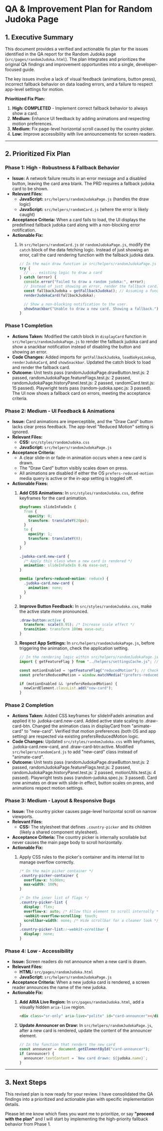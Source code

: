 # QA & Improvement Plan for Random Judoka Page

## 1. Executive Summary

This document provides a verified and actionable fix plan for the issues identified in the QA report for the Random Judoka page (`src/pages/randomJudoka.html`). The plan integrates and prioritizes the original QA findings and improvement opportunities into a single, developer-focused guide.

The key issues involve a lack of visual feedback (animations, button press), incorrect fallback behavior on data loading errors, and a failure to respect app-level settings for motion.

**Prioritized Fix Plan:**

1. **High: COMPLETED** - Implement correct fallback behavior to always show a card.
2. **Medium:** Enhance UI feedback by adding animations and respecting motion preferences.
3. **Medium:** Fix page-level horizontal scroll caused by the country picker.
4. **Low:** Improve accessibility with live announcements for screen readers.

---

## 2. Prioritized Fix Plan

### Phase 1: High - Robustness & Fallback Behavior

- **Issue:** A network failure results in an error message and a disabled button, leaving the card area blank. The PRD requires a fallback judoka card to be shown.
- **Relevant Files:**
  - **JavaScript:** `src/helpers/randomJudokaPage.js` (handles the draw logic)
  - **JavaScript:** `src/helpers/randomCard.js` (where the error is likely caught)
- **Acceptance Criteria:** When a card fails to load, the UI displays the predefined fallback judoka card along with a non-blocking error notification.
- **Actionable Fix:**
  1. In `src/helpers/randomCard.js` or `randomJudokaPage.js`, modify the `catch` block of the data fetching logic. Instead of just showing an error, call the card rendering function with the fallback judoka data.

     ```javascript
     // In the main draw function in src/helpers/randomJudokaPage.js
     try {
       // ... existing logic to draw a card
     } catch (error) {
       console.error("Failed to draw a random judoka:", error);
       // Instead of just showing an error, render the fallback card.
       const fallbackJudoka = getFallbackJudoka(); // Assuming a function that returns the fallback data
       renderJudokaCard(fallbackJudoka);

       // Show a non-blocking notification to the user.
       showSnackbar("Unable to draw a new card. Showing a fallback.");
     }
     ```

### Phase 1 Completion

- **Actions Taken:** Modified the catch block in `displayCard` function in `src/helpers/randomJudokaPage.js` to render the fallback judoka card and show a snackbar notification instead of disabling the button and showing an error.
- **Code Changes:** Added imports for `getFallbackJudoka`, `loadGokyoLookup`, `renderJudokaCard`, and `showSnackbar`. Updated the catch block to load and render the fallback card.
- **Outcome:** Unit tests pass (randomJudokaPage.drawButton.test.js: 2 passed, randomJudokaPage.featureFlags.test.js: 2 passed, randomJudokaPage.historyPanel.test.js: 2 passed, randomCard.test.js: 15 passed). Playwright tests pass (random-judoka.spec.js: 3 passed). The UI now shows a fallback card on errors, meeting the acceptance criteria.

### Phase 2: Medium - UI Feedback & Animations

- **Issue:** Card animations are imperceptible, and the "Draw Card" button lacks clear press feedback. The app-level "Reduced Motion" setting is ignored.
- **Relevant Files:**
  - **CSS:** `src/styles/randomJudoka.css`
  - **JavaScript:** `src/helpers/randomJudokaPage.js`
- **Acceptance Criteria:**
  - A clear slide-in or fade-in animation occurs when a new card is drawn.
  - The "Draw Card" button visibly scales down on press.
  - All animations are disabled if either the OS `prefers-reduced-motion` media query is active or the in-app setting is toggled off.
- **Actionable Fixes:**
  1. **Add CSS Animations:** In `src/styles/randomJudoka.css`, define keyframes for the card animation.

     ```css
     @keyframes slideInFadeIn {
       from {
         opacity: 0;
         transform: translateY(20px);
       }
       to {
         opacity: 1;
         transform: translateY(0);
       }
     }

     .judoka-card.new-card {
       /* Apply this class when a new card is rendered */
       animation: slideInFadeIn 0.4s ease-out;
     }

     @media (prefers-reduced-motion: reduce) {
       .judoka-card.new-card {
         animation: none;
       }
     }
     ```

  2. **Improve Button Feedback:** In `src/styles/randomJudoka.css`, make the active state more pronounced.

     ```css
     .draw-button:active {
       transform: scale(0.95); /* Increase scale effect */
       transition: transform 100ms ease-out;
     }
     ```

  3. **Respect App Settings:** In `src/helpers/randomJudokaPage.js`, before triggering the animation, check the application setting.

     ```javascript
     // In the rendering logic within src/helpers/randomJudokaPage.js
     import { getFeatureFlag } from "../helpers/settingsCache.js"; // Or equivalent settings helper

     const motionEnabled = !getFeatureFlag("reducedMotion"); // Check your actual flag name
     const prefersReducedMotion = window.matchMedia("(prefers-reduced-motion: reduce)").matches;

     if (motionEnabled && !prefersReducedMotion) {
       newCardElement.classList.add("new-card");
     }
     ```

### Phase 2 Completion

- **Actions Taken:** Added CSS keyframes for slideInFadeIn animation and applied it to .judoka-card.new-card. Added active state scaling to .draw-card-btn. Changed the animation class in displayCard from "animate-card" to "new-card". Verified that motion preferences (both OS and app setting) are respected via existing prefersReducedMotion logic.
- **Code Changes:** Updated `src/styles/randomJudoka.css` with keyframes, .judoka-card.new-card, and .draw-card-btn:active. Modified `src/helpers/randomCard.js` to add "new-card" class instead of "animate-card".
- **Outcome:** Unit tests pass (randomJudokaPage.drawButton.test.js: 2 passed, randomJudokaPage.featureFlags.test.js: 2 passed, randomJudokaPage.historyPanel.test.js: 2 passed, motionUtils.test.js: 4 passed). Playwright tests pass (random-judoka.spec.js: 3 passed). Card now animates on draw with slide-in effect, button scales on press, and animations respect motion settings.

### Phase 3: Medium - Layout & Responsive Bugs

- **Issue:** The country picker causes page-level horizontal scroll on narrow viewports.
- **Relevant Files:**
  - **CSS:** The stylesheet that defines `.country-picker` and its children (likely a shared component stylesheet).
- **Acceptance Criteria:** The country picker is internally scrollable but never causes the main page body to scroll horizontally.
- **Actionable Fix:**
  1. Apply CSS rules to the picker's container and its internal list to manage overflow correctly.

     ```css
     /* On the main picker container */
     .country-picker-container {
       overflow-x: hidden;
       max-width: 100%;
     }

     /* On the inner list of flags */
     .country-picker-list {
       display: flex;
       overflow-x: auto; /* Allow this element to scroll internally */
       -webkit-overflow-scrolling: touch;
       scrollbar-width: none; /* Hide scrollbar for a cleaner look */
     }
     .country-picker-list::-webkit-scrollbar {
       display: none;
     }
     ```

### Phase 4: Low - Accessibility

- **Issue:** Screen readers do not announce when a new card is drawn.
- **Relevant Files:**
  - **HTML:** `src/pages/randomJudoka.html`
  - **JavaScript:** `src/helpers/randomJudokaPage.js`
- **Acceptance Criteria:** When a new judoka card is rendered, a screen reader announces the name of the new judoka.
- **Actionable Fix:**
  1. **Add ARIA Live Region:** In `src/pages/randomJudoka.html`, add a visually hidden `aria-live` region.

     ```html
     <div class="sr-only" aria-live="polite" id="card-announcer"></div>
     ```

  2. **Update Announcer on Draw:** In `src/helpers/randomJudokaPage.js`, after a new card is rendered, update the content of the announcer element.

     ```javascript
     // In the function that renders the new card
     const announcer = document.getElementById("card-announcer");
     if (announcer) {
       announcer.textContent = `New card drawn: ${judoka.name}`;
     }
     ```

---

## 3. Next Steps

This revised plan is now ready for your review. I have consolidated the QA findings into a prioritized and actionable plan with specific implementation details.

Please let me know which fixes you want me to prioritize, or say **"proceed with the plan"** and I will start by implementing the high-priority fallback behavior from Phase 1.

